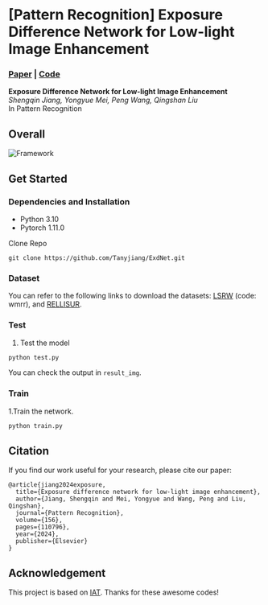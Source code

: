 # [Pattern Recognition] Exposure Difference Network for Low-light Image Enhancement
### [Paper]() | [Code](https://github.com/Tanyjiang/ExdNet)

**Exposure Difference Network for Low-light Image Enhancement**
<br>_Shengqin Jiang, Yongyue Mei, Peng Wang, Qingshan Liu_<br>
In Pattern Recognition

## Overall
![Framework](images/network.png)


## Get Started
### Dependencies and Installation
- Python 3.10
- Pytorch 1.11.0

Clone Repo
```
git clone https://github.com/Tanyjiang/ExdNet.git
```


### Dataset
You can refer to the following links to download the datasets:
[LSRW](https://pan.baidu.com/s/1XHWQAS0ZNrnCyZ-bq7MKvA) (code: wmrr), and
[RELLISUR](https://zenodo.org/records/5234969).

### Test

1. Test the model


```bash
python test.py 

```

You can check the output in `result_img`.

### Train
1.Train the network.
```bash
python train.py 
```

## Citation
If you find our work useful for your research, please cite our paper:
```
@article{jiang2024exposure,
  title={Exposure difference network for low-light image enhancement},
  author={Jiang, Shengqin and Mei, Yongyue and Wang, Peng and Liu, Qingshan},
  journal={Pattern Recognition},
  volume={156},
  pages={110796},
  year={2024},
  publisher={Elsevier}
}
```

## Acknowledgement
This project is based on [IAT](https://github.com/cuiziteng/Illumination-Adaptive-Transformer). Thanks for these awesome codes!

